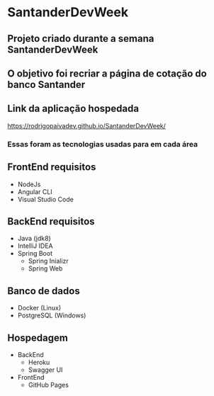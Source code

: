 # SantanderDevWeek
## Projeto criado durante a semana SantanderDevWeek 
## O objetivo foi recriar a página de cotação do banco Santander

## Link da aplicação hospedada
  https://rodrigopaivadev.github.io/SantanderDevWeek/


### Essas foram as tecnologias usadas para em cada área
## FrontEnd requisitos
- NodeJs
- Angular CLI
- Visual Studio Code

## BackEnd requisitos
- Java (jdk8)
- IntelliJ IDEA
- Spring Boot 
  - Spring Inializr
  - Spring Web

## Banco de dados
- Docker (Linux)
- PostgreSQL (Windows)

## Hospedagem
- BackEnd
  - Heroku
  - Swagger UI
- FrontEnd
  - GitHub Pages 




